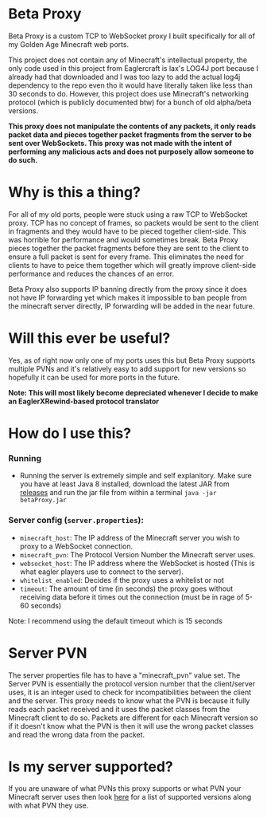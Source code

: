 # Beta Proxy

Beta Proxy is a custom TCP to WebSocket proxy I built specifically for all of my Golden Age Minecraft web ports.

This project does not contain any of Minecraft's intellectual property, the only code used in this project from Eaglercraft is lax's LOG4J port because I already had that downloaded and I was too lazy to add the actual log4j dependency to the repo even tho it would have literally taken like less than 30 seconds to do. However, this project does use Minecraft's networking protocol (which is publicly documented btw) for a bunch of old alpha/beta versions. 

**This proxy does not manipulate the contents of any packets, it only reads packet data and pieces together packet fragments from the server to be sent over WebSockets. This proxy was not made with the intent of performing any malicious acts and does not purposely allow someone to do such.**

# Why is this a thing?

For all of my old ports, people were stuck using a raw TCP to WebSocket proxy. TCP has no concept of frames, so packets would be sent to the client in fragments and they would have to be pieced together client-side. This was horrible for performance and would sometimes break. Beta Proxy pieces together the packet fragments before they are sent to the client to ensure a full packet is sent for every frame. This eliminates the need for clients to have to peice them together which will greatly improve client-side performance and reduces the chances of an error.

Beta Proxy also supports IP banning directly from the proxy since it does not have IP forwarding yet which makes it impossible to ban people from the minecraft server directly, IP forwarding will be added in the near future.

# Will this ever be useful?

Yes, as of right now only one of my ports uses this but Beta Proxy supports multiple PVNs and it's relatively easy to add support for new versions so hopefully it can be used for more ports in the future.

**Note: This will most likely become depreciated whenever I decide to make an EaglerXRewind-based protocol translator**

# How do I use this?

### Running
  - Running the server is extremely simple and self explanitory. Make sure you have at least Java 8 installed, download the latest JAR from [releases](https://github.com/PeytonPlayz595/betaProxy/releases) and run the jar file from within a terminal `java -jar betaProxy.jar` 

### Server config (`server.properties`):
  - `minecraft_host`: The IP address of the Minecraft server you wish to proxy to a WebSocket connection.
  - `minecraft_pvn`: The Protocol Version Number the Minecraft server uses.
  - `websocket_host`: The IP address where the WebSocket is hosted (This is what eagler players use to connect to the server).
  - `whitelist_enabled`: Decides if the proxy uses a whitelist or not
  - `timeout`: The amount of time (in seconds) the proxy goes without receiving data before it times out the connection (must be in rage of 5-60 seconds)

Note: I recommend using the default timeout which is 15 seconds

# Server PVN

The server properties file has to have a "minecraft_pvn" value set. The Server PVN is essentially the protocol version number that the client/server uses, it is an integer used to check for incompatibilities between the client and the server. This proxy needs to know what the PVN is because it fully reads each packet received and it uses the packet classes from the Minecraft client to do so. Packets are different for each Minecraft version so if it doesn't know what the PVN is then it will use the wrong packet classes and read the wrong data from the packet.

# Is my server supported?

If you are unaware of what PVNs this proxy supports or what PVN your Minecraft server uses then look [here](PVN_MAPPINGS.txt) for a list of supported versions along with what PVN they use.
